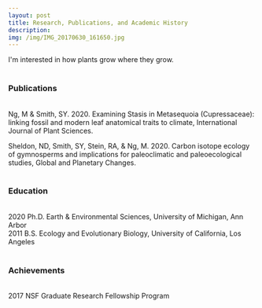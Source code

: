 ```yaml
---
layout: post
title: Research, Publications, and Academic History
description: 
img: /img/IMG_20170630_161650.jpg
---
```


I'm interested in how plants grow where they grow. 
<br>
<br>
<h3> Publications </h3>
<br>
Ng, M & Smith, SY. 2020. Examining Stasis in Metasequoia (Cupressaceae): linking fossil and modern leaf anatomical traits to climate, International Journal of Plant Sciences. 
	
Sheldon, ND, Smith, SY, Stein, RA, & Ng, M. 2020. Carbon isotope ecology of gymnosperms and implications for paleoclimatic and paleoecological studies, Global and Planetary Changes.
<br>
<br>
<h3> Education </h3>
<br>
2020		Ph.D. Earth & Environmental Sciences, University of Michigan, Ann Arbor
<br> 
2011		B.S. Ecology and Evolutionary Biology, University of California, Los Angeles  
<br>
<br>
<h3> Achievements </h3>
<br>
2017 NSF Graduate Research Fellowship Program
